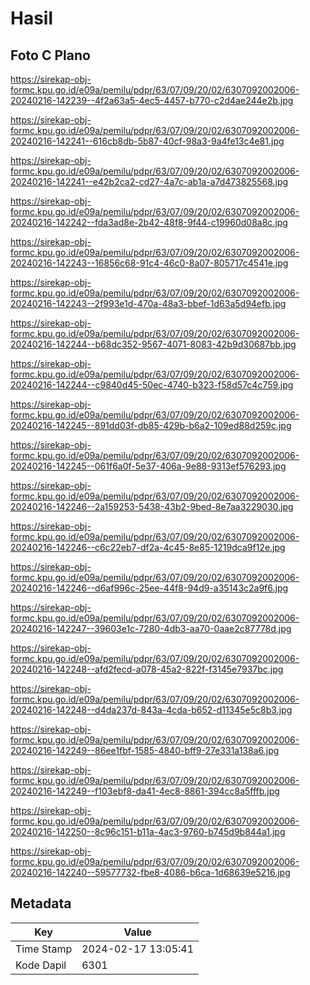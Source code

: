# Hasil

## Foto C Plano

https://sirekap-obj-formc.kpu.go.id/e09a/pemilu/pdpr/63/07/09/20/02/6307092002006-20240216-142239--4f2a63a5-4ec5-4457-b770-c2d4ae244e2b.jpg

https://sirekap-obj-formc.kpu.go.id/e09a/pemilu/pdpr/63/07/09/20/02/6307092002006-20240216-142241--616cb8db-5b87-40cf-98a3-9a4fe13c4e81.jpg

https://sirekap-obj-formc.kpu.go.id/e09a/pemilu/pdpr/63/07/09/20/02/6307092002006-20240216-142241--e42b2ca2-cd27-4a7c-ab1a-a7d473825568.jpg

https://sirekap-obj-formc.kpu.go.id/e09a/pemilu/pdpr/63/07/09/20/02/6307092002006-20240216-142242--fda3ad8e-2b42-48f8-9f44-c19960d08a8c.jpg

https://sirekap-obj-formc.kpu.go.id/e09a/pemilu/pdpr/63/07/09/20/02/6307092002006-20240216-142243--16856c68-91c4-46c0-8a07-805717c4541e.jpg

https://sirekap-obj-formc.kpu.go.id/e09a/pemilu/pdpr/63/07/09/20/02/6307092002006-20240216-142243--2f993e1d-470a-48a3-bbef-1d63a5d94efb.jpg

https://sirekap-obj-formc.kpu.go.id/e09a/pemilu/pdpr/63/07/09/20/02/6307092002006-20240216-142244--b68dc352-9567-4071-8083-42b9d30687bb.jpg

https://sirekap-obj-formc.kpu.go.id/e09a/pemilu/pdpr/63/07/09/20/02/6307092002006-20240216-142244--c9840d45-50ec-4740-b323-f58d57c4c759.jpg

https://sirekap-obj-formc.kpu.go.id/e09a/pemilu/pdpr/63/07/09/20/02/6307092002006-20240216-142245--891dd03f-db85-429b-b6a2-109ed88d259c.jpg

https://sirekap-obj-formc.kpu.go.id/e09a/pemilu/pdpr/63/07/09/20/02/6307092002006-20240216-142245--061f6a0f-5e37-406a-9e88-9313ef576293.jpg

https://sirekap-obj-formc.kpu.go.id/e09a/pemilu/pdpr/63/07/09/20/02/6307092002006-20240216-142246--2a159253-5438-43b2-9bed-8e7aa3229030.jpg

https://sirekap-obj-formc.kpu.go.id/e09a/pemilu/pdpr/63/07/09/20/02/6307092002006-20240216-142246--c6c22eb7-df2a-4c45-8e85-1219dca9f12e.jpg

https://sirekap-obj-formc.kpu.go.id/e09a/pemilu/pdpr/63/07/09/20/02/6307092002006-20240216-142246--d6af996c-25ee-44f8-94d9-a35143c2a9f6.jpg

https://sirekap-obj-formc.kpu.go.id/e09a/pemilu/pdpr/63/07/09/20/02/6307092002006-20240216-142247--39603e1c-7280-4db3-aa70-0aae2c87778d.jpg

https://sirekap-obj-formc.kpu.go.id/e09a/pemilu/pdpr/63/07/09/20/02/6307092002006-20240216-142248--afd2fecd-a078-45a2-822f-f3145e7937bc.jpg

https://sirekap-obj-formc.kpu.go.id/e09a/pemilu/pdpr/63/07/09/20/02/6307092002006-20240216-142248--d4da237d-843a-4cda-b652-d11345e5c8b3.jpg

https://sirekap-obj-formc.kpu.go.id/e09a/pemilu/pdpr/63/07/09/20/02/6307092002006-20240216-142249--86ee1fbf-1585-4840-bff9-27e331a138a6.jpg

https://sirekap-obj-formc.kpu.go.id/e09a/pemilu/pdpr/63/07/09/20/02/6307092002006-20240216-142249--f103ebf8-da41-4ec8-8861-394cc8a5fffb.jpg

https://sirekap-obj-formc.kpu.go.id/e09a/pemilu/pdpr/63/07/09/20/02/6307092002006-20240216-142250--8c96c151-b11a-4ac3-9760-b745d9b844a1.jpg

https://sirekap-obj-formc.kpu.go.id/e09a/pemilu/pdpr/63/07/09/20/02/6307092002006-20240216-142240--59577732-fbe8-4086-b6ca-1d68639e5216.jpg


## Metadata

| Key        | Value               |
| ---------- | ------------------- |
| Time Stamp | 2024-02-17 13:05:41 |
| Kode Dapil | 6301                |



